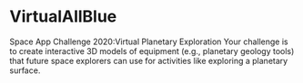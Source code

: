 # VirtualAllBlue
Space App Challenge 2020:Virtual Planetary Exploration Your challenge is to create interactive 3D models of equipment (e.g., planetary geology tools) that future space explorers can use for activities like exploring a planetary surface.
